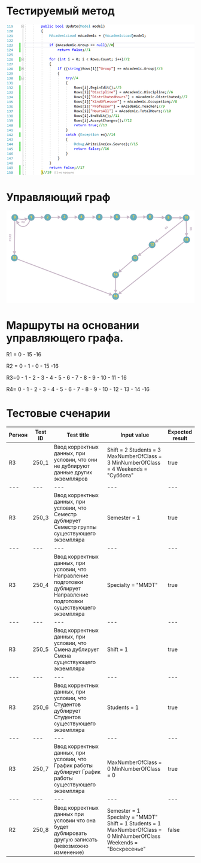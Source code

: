 # Тестируемый метод
![alt text](CODE.PNG "Тестируемый метод")
# Управляющий граф
![alt text](GRAPH.PNG "Тестируемый метод")
# Маршруты на основании управляющего графа.

R1 = 0 - 15 -16 

R2 = 0 - 1 - 0 - 15 -16 

R3=0 - 1 - 2 - 3 - 4 - 5 - 6 - 7 - 8 - 9 - 10 - 11 - 16

R4= 0 - 1 - 2 - 3 - 4 - 5 - 6 - 7 - 8 - 9 - 10 - 12 - 13 - 14 -16


# Тестовые сченарии
|Регион|Test ID|Test title|Input value|Expected result|
| --- | --- | --- | --- | --- |
|R3|250_1|Ввод корректных данных, при условии, что они не дублируют данные других экземпляров|Shift = 2 Students = 3  MaxNumberOfClass = 3  MinNumberOfClass = 4 Weekends = "Суббота"|true|
| --- | --- | --- | --- | --- |
|R3|250_3|Ввод корректных данных, при условии, что Семестр дублирует Семестр группы существующего экземпляра|Semester = 1|true|
| --- | --- | --- | --- | --- |
|R3|250_4|Ввод корректных данных, при условии, что Направление подготовки дублирует Направление подготовки существующего экземпляра|Specialty = "ММЭТ"|true|
| --- | --- | --- | --- | --- |
|R3|250_5|Ввод корректных данных, при условии, что Смена дублирует Смена существующего экземпляра|Shift = 1|true|
| --- | --- | --- | --- | --- |
|R3|250_6|Ввод корректных данных, при условии, что Студентов дублирует Студентов существующего экземпляра|Students = 1|true|
| --- | --- | --- | --- | --- |
|R3|250_7|Ввод корректных данных, при условии, что График работы дублирует График работы существующего экземпляра|MaxNumberOfClass = 0  MinNumberOfClass = 0|true|
| --- | --- | --- | --- | --- |
|R2|250_8|Ввод корректных данных при условии что она будет дублировать другую записать (невозможно изменение)|Semester = 1 Specialty = "ММЭТ" Shift = 1 Students = 1 MaxNumberOfClass = 0 MinNumberOfClass Weekends = "Воскресенье"|false|
